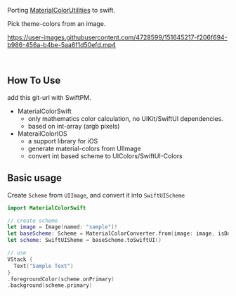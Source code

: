 Porting [MaterialColorUtilities](https://github.com/material-foundation/material-color-utilities) to swift.

Pick theme-colors from an image.


https://user-images.githubusercontent.com/4728599/151645217-f206f694-b986-456a-b4be-5aa6f1d50efd.mp4


<br>

## How To Use

add this git-url with SwiftPM.

* MaterialColorSwift
  * only mathematics color calculation, no UIKit/SwiftUI dependencies.
  * based on int-array (argb pixels)
* MaterailColorIOS
  * a support library for iOS
  * generate material-colors from UIImage
  * convert int based scheme to UIColors/SwiftUI-Colors


## Basic usage

Create `Scheme` from `UIImage`, and convert it into `SwiftUIScheme`

```swift
import MaterialColorSwift

// create scheme
let image = Image(named: "sample")!
let baseScheme: Scheme = MaterialColorConverter.from(image: image, isDarkMode: true)
let scheme: SwiftUISheme = baseScheme.toSwiftUI()

// use
VStack {
  Text("Sample Text")   
}
.foregroundColor(scheme.onPrimary)
.background(scheme.primary)
```




